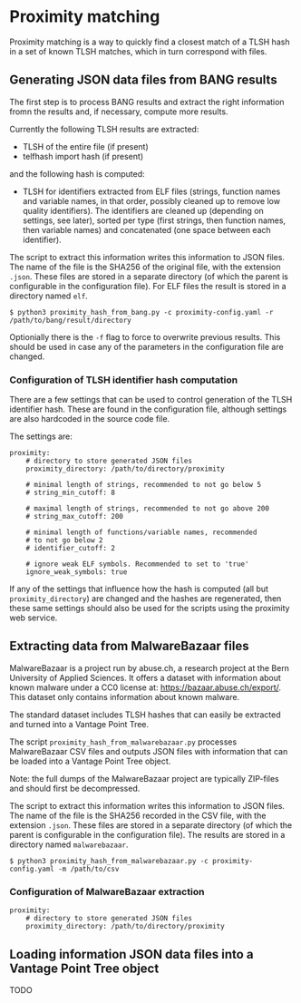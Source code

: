# Proximity matching

Proximity matching is a way to quickly find a closest match of a TLSH hash in
a set of known TLSH matches, which in turn correspond with files.

## Generating JSON data files from BANG results

The first step is to process BANG results and extract the right information
fromn the results and, if necessary, compute more results.

Currently the following TLSH results are extracted:

* TLSH of the entire file (if present)
* telfhash import hash (if present)

and the following hash is computed:

* TLSH for identifiers extracted from ELF files (strings, function names and
variable names, in that order, possibly cleaned up to remove low quality
identifiers). The identifiers are cleaned up (depending on settings, see
later), sorted per type (first strings, then function names, then variable
names) and concatenated (one space between each identifier).

The script to extract this information writes this information to JSON files.
The name of the file is the SHA256 of the original file, with the extension
`.json`. These files are stored in a separate directory (of which the parent is
configurable in the configuration file). For ELF files the result is stored in
a directory named `elf`.


```console
$ python3 proximity_hash_from_bang.py -c proximity-config.yaml -r /path/to/bang/result/directory
```

Optionially there is the `-f` flag to force to overwrite previous results. This
should be used in case any of the parameters in the configuration file are
changed.

### Configuration of TLSH identifier hash computation

There are a few settings that can be used to control generation of the TLSH
identifier hash. These are found in the configuration file, although settings
are also hardcoded in the source code file.

The settings are:

```
proximity:
    # directory to store generated JSON files
    proximity_directory: /path/to/directory/proximity

    # minimal length of strings, recommended to not go below 5
    # string_min_cutoff: 8

    # maximal length of strings, recommended to not go above 200
    # string_max_cutoff: 200

    # minimal length of functions/variable names, recommended
    # to not go below 2
    # identifier_cutoff: 2

    # ignore weak ELF symbols. Recommended to set to 'true'
    ignore_weak_symbols: true
```

If any of the settings that influence how the hash is computed (all but
`proximity_directory`) are changed and the hashes are regenerated, then these
same settings should also be used for the scripts using the proximity web
service.

## Extracting data from MalwareBazaar files

MalwareBazaar is a project run by abuse.ch, a research project at the Bern
University of Applied Sciences. It offers a dataset with information about
known malware under a CC0 license at: <https://bazaar.abuse.ch/export/>. This
dataset only contains information about known malware.

The standard dataset includes TLSH hashes that can easily be extracted and
turned into a Vantage Point Tree.

The script `proximity_hash_from_malwarebazaar.py` processes MalwareBazaar
CSV files and outputs JSON files with information that can be loaded into a
Vantage Point Tree object.

Note: the full dumps of the MalwareBazaar project are typically ZIP-files
and should first be decompressed.

The script to extract this information writes this information to JSON files.
The name of the file is the SHA256 recorded in the CSV file, with the extension
`.json`. These files are stored in a separate directory (of which the parent is
configurable in the configuration file). The results are stored in a directory
named `malwarebazaar`.

```console
$ python3 proximity_hash_from_malwarebazaar.py -c proximity-config.yaml -m /path/to/csv
```

### Configuration of MalwareBazaar extraction

```
proximity:
    # directory to store generated JSON files
    proximity_directory: /path/to/directory/proximity
```

## Loading information JSON data files into a Vantage Point Tree object

TODO
